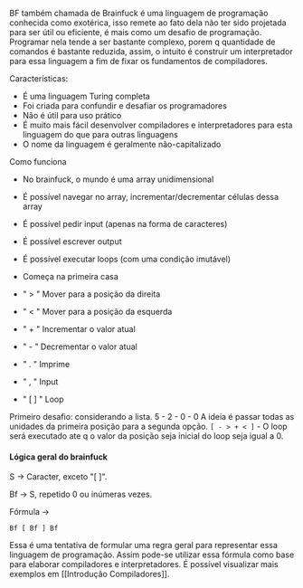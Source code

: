 BF também chamada de Brainfuck é uma linguagem de programação conhecida como exotérica, isso remete ao fato dela não ter sido projetada para ser útil ou eficiente, é mais como um desafio de programação. Programar nela tende a ser bastante complexo, porem q quantidade de comandos é bastante reduzida, assim, o intuito é construir um interpretador para essa linguagem a fim de fixar os fundamentos de compiladores.

Características:

- É uma linguagem Turing completa
- Foi criada para confundir e desafiar os programadores
- Não é útil para uso prático
- É muito mais fácil desenvolver compiladores e interpretadores para esta linguagem do que para outras linguagens
- O nome da linguagem é geralmente não-capitalizado

Como funciona 

- No brainfuck, o mundo é uma array unidimensional
- É possível navegar no array, incrementar/decrementar células dessa array
- É possível pedir input (apenas na forma de caracteres)
- É possível escrever output
- É possível executar loops (com uma condição imutável)

- Começa na primeira casa 
- " > " Mover para a posição da direita
- " < " Mover para a posição da esquerda
- " + " Incrementar o valor atual
- " - " Decrementar o valor atual
- " . " Imprime
- " , " Input
- " [ ] " Loop

Primeiro desafio: considerando a lista.
	5 - 2 - 0 - 0
A ideia é passar todas as unidades da primeira posição para a segunda opção.
` [ - > + < ] ` - O loop será executado ate q o valor da posição seja inicial do loop seja igual a 0. 

#### Lógica geral do brainfuck

S -> Caracter, exceto "[ ]".

Bf -> S, repetido 0 ou inúmeras vezes.

Fórmula ->

	Bf [ Bf ] Bf

Essa é uma tentativa de formular uma regra geral para representar essa linguagem de programação. Assim pode-se utilizar essa fórmula como base para elaborar compiladores e interpretadores. É possível visualizar mais exemplos em [[Introdução Compiladores]].